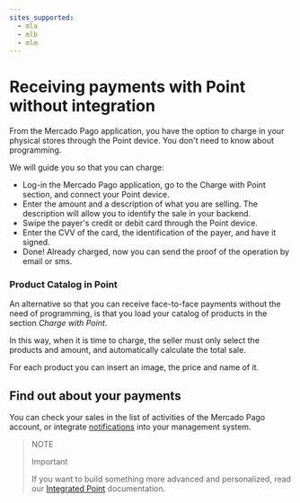 ```yaml
---
sites_supported:
  - mla
  - mlb
  - mlm
---
```


# Receiving payments with Point without integration

From the Mercado Pago application, you have the option to charge in your physical stores through the Point device.
You don't need to know about programming.

We will guide you so that you can charge:

- Log-in the Mercado Pago application, go to the Charge with Point section, and connect your Point device.
- Enter the amount and a description of what you are selling. The description will allow you to identify the sale in your backend.
- Swipe the payer's credit or debit card through the Point device.
- Enter the CVV of the card, the identification of the payer, and have it signed.
- Done! Already charged, now you can send the proof of the operation by email or sms.

### Product Catalog in Point

An alternative so that you can receive face-to-face payments without the need of programming, is that you load your catalog of products in the section *Charge with Point*.

In this way, when it is time to charge, the seller must only select the products and amount, and automatically calculate the total sale.

For each product you can insert an image, the price and name of it.

## Find out about your payments

You can check your sales in the list of activities of the Mercado Pago account, or integrate [notifications](/developers/en/docs/mp-point/additional-content/notifications/webhooks) into your management system.

> NOTE
> 
> Important
> 
> If you want to build something more advanced and personalized, read our [Integrated Point](/developers/en/docs/mp-point/integration-configuration) documentation.